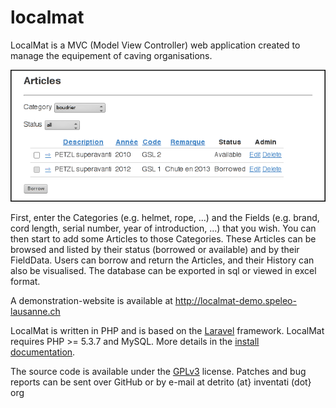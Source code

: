 localmat
========

LocalMat is a MVC (Model View Controller) web application created to manage the
equipement of caving organisations.

![Screenshot](/public/img/screenshot_articles.png)

First, enter the Categories (e.g. helmet, rope, ...) and the Fields (e.g. brand,
cord length, serial number, year of introduction, ...) that you wish. You can
then start to add some Articles to those Categories. These Articles can be
browsed and listed by their status (borrowed or available) and by their
FieldData. Users can borrow and return the Articles, and their History can also
be visualised. The database can be exported in sql or viewed in excel format.

A demonstration-website is available at http://localmat-demo.speleo-lausanne.ch

LocalMat is written in PHP and is based on the [Laravel](http://laravel.com)
framework. LocalMat requires PHP >= 5.3.7 and MySQL. More details in the
[install documentation](INSTALL.md).

The source code is available under the
[GPLv3](http://www.gnu.org/licenses/quick-guide-gplv3.html) license. Patches and
bug reports can be sent over GitHub or by e-mail at detrito (at} inventati (dot}
org
